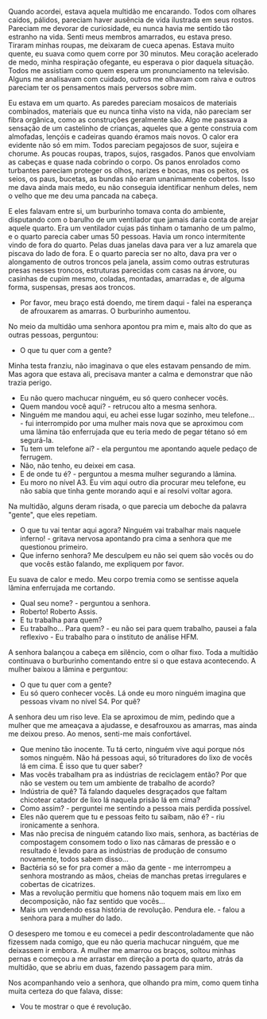 Quando acordei, estava aquela multidão me encarando. Todos com olhares caídos, pálidos, pareciam haver ausência de vida ilustrada em seus rostos. Pareciam me devorar de curiosidade, eu nunca havia me sentido tão estranho na vida. Senti meus membros amarrados, eu estava preso. Tiraram minhas roupas, me deixaram de cueca apenas. Estava muito quente, eu suava como quem corre por 30 minutos. Meu coração acelerado de medo, minha respiração ofegante, eu esperava o pior daquela situação. Todos me assistiam como quem espera um pronunciamento na televisão. Alguns me analisavam com cuidado, outros me olhavam com raiva e outros pareciam ter os pensamentos mais perversos sobre mim.

Eu estava em um quarto. As paredes pareciam mosaicos de materiais combinados, materiais que eu nunca tinha visto na vida, não pareciam ser fibra orgânica, como as construções geralmente são. Algo me passava a sensação de um castelinho de crianças, aqueles que a gente construia com almofadas, lençóis e cadeiras quando éramos mais novos. O calor era evidente não só em mim. Todos pareciam pegajosos de suor, sujeira e chorume. As poucas roupas, trapos, sujos, rasgados. Panos que envolviam as cabeças e quase nada cobrindo o corpo. Os panos enrolados como turbantes pareciam proteger os olhos, narizes e bocas, mas os peitos, os seios, os paus, bucetas, as bundas não eram unanimamente cobertos. Isso me dava ainda mais medo, eu não conseguia identificar nenhum deles, nem o velho que me deu uma pancada na cabeça.

E eles falavam entre si, um burburinho tomava conta do ambiente, disputando com o barulho de um ventilador que jamais daria conta de arejar aquele quarto. Era um ventilador cujas pás tinham o tamanho de um palmo, e o quarto parecia caber umas 50 pessoas. Havia um ronco intermitente vindo de fora do quarto. Pelas duas janelas dava para ver a luz amarela que piscava do lado de fora. E o quarto parecia ser no alto, dava pra ver o alongamento de outros troncos pela janela, assim como outras estruturas presas nesses troncos, estruturas parecidas com casas na árvore, ou casinhas de cupim mesmo, coladas, montadas, amarradas e, de alguma forma, suspensas, presas aos troncos.

- Por favor, meu braço está doendo, me tirem daqui - falei na esperança de afrouxarem as amarras. O burburinho aumentou.

No meio da multidão uma senhora apontou pra mim e, mais alto do que as outras pessoas, perguntou:

- O que tu quer com a gente?

Minha testa franziu, não imaginava o que eles estavam pensando de mim. Mas agora que estava ali, precisava manter a calma e demonstrar que não trazia perigo.

- Eu não quero machucar ninguém, eu só quero conhecer vocês.
- Quem mandou você aqui? - retrucou alto a mesma senhora.
- Ninguém me mandou aqui, eu achei esse lugar sozinho, meu telefone... - fui interrompido por uma mulher mais nova que se aproximou com uma lâmina tão enferrujada que eu teria medo de pegar tétano só em segurá-la.
- Tu tem um telefone aí? - ela perguntou me apontando aquele pedaço de ferrugem.
- Não, não tenho, eu deixei em casa.
- E de onde tu é? - perguntou a mesma mulher segurando a lâmina.
- Eu moro no nível A3. Eu vim aqui outro dia procurar meu telefone, eu não sabia que tinha gente morando aqui e aí resolvi voltar agora.

Na multidão, alguns deram risada, o que parecia um deboche da palavra "gente", que eles repetiam.

- O que tu vai tentar aqui agora? Ninguém vai trabalhar mais naquele inferno! - gritava nervosa apontando pra cima a senhora que me questionou primeiro.
- Que inferno senhora? Me desculpem eu não sei quem são vocês ou do que vocês estão falando, me expliquem por favor.

Eu suava de calor e medo. Meu corpo tremia como se sentisse aquela lâmina enferrujada me cortando.

- Qual seu nome? - perguntou a senhora.
- Roberto! Roberto Assis.
- E tu trabalha para quem?
- Eu trabalho... Para quem? - eu não sei para quem trabalho, pausei a fala reflexivo - Eu trabalho para o instituto de análise HFM.

A senhora balançou a cabeça em silêncio, com o olhar fixo. Toda a multidão continuava o burburinho comentando entre si o que estava acontecendo. A mulher baixou a lâmina e perguntou:

- O que tu quer com a gente?
- Eu só quero conhecer vocês. Lá onde eu moro ninguém imagina que pessoas vivam no nível S4. Por quê?

A senhora deu um riso leve. Ela se aproximou de mim, pedindo que a mulher que me ameaçava a ajudasse, e desafrouxou as amarras, mas ainda me deixou preso. Ao menos, senti-me mais confortável.

- Que menino tão inocente. Tu tá certo, ninguém vive aqui porque nós somos ninguém. Não há pessoas aqui, só trituradores do lixo de vocês lá em cima. É isso que tu quer saber?
- Mas vocês trabalham pra as indústrias de reciclagem então? Por que não se vestem ou tem um ambiente de trabalho de acordo?
- Indústria de quê? Tá falando daqueles desgraçados que faltam chicotear catador de lixo lá naquela prisão lá em cima?
- Como assim? - perguntei me sentindo a pessoa mais perdida possível.
- Eles não querem que tu e pessoas feito tu saibam, não é? - riu ironicamente a senhora.
- Mas não precisa de ninguém catando lixo mais, senhora, as bactérias de compostagem consomem todo o lixo nas câmaras de pressão e o resultado é levado para as indústrias de produção de consumo novamente, todos sabem disso...
- Bactéria só se for pra comer a mão da gente - me interrompeu a senhora mostrando as mãos, cheias de manchas pretas irregulares e cobertas de cicatrizes.
- Mas a revolução permitiu que homens não toquem mais em lixo em decomposição, não faz sentido que vocês...
- Mais um vendendo essa história de revolução. Pendura ele. - falou a senhora para a mulher do lado.

O desespero me tomou e eu comecei a pedir descontroladamente que não fizessem nada comigo, que eu não queria machucar ninguém, que me deixassem ir embora. A mulher me amarrou os braços, soltou minhas pernas e começou a me arrastar em direção a porta do quarto, atrás da multidão, que se abriu em duas, fazendo passagem para mim. 

Nos acompanhando veio a senhora, que olhando pra mim, como quem tinha muita certeza do que falava, disse:

- Vou te mostrar o que é revolução.